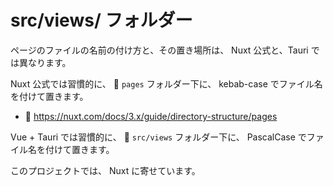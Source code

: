 # src/views/ フォルダー

ページのファイルの名前の付け方と、その置き場所は、 Nuxt 公式と、Tauri では異なります。  

Nuxt 公式では習慣的に、 📁 `pages` フォルダー下に、 kebab-case でファイル名を付けて置きます。  

* 📖 https://nuxt.com/docs/3.x/guide/directory-structure/pages

Vue + Tauri では習慣的に、 📁 `src/views` フォルダー下に、 PascalCase でファイル名を付けて置きます。  

このプロジェクトでは、 Nuxt に寄せています。  
